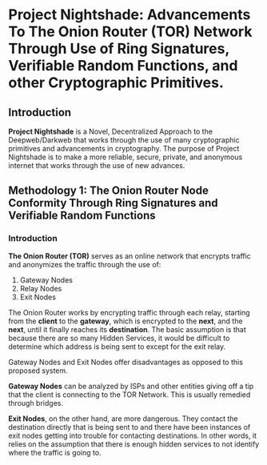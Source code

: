 # Project Nightshade: Advancements To The Onion Router (TOR) Network Through Use of Ring Signatures, Verifiable Random Functions, and other Cryptographic Primitives.

## Introduction

**Project Nightshade** is a Novel, Decentralized Approach to the Deepweb/Darkweb that works through the use of many cryptographic primitives and advancements in cryptography. The purpose of Project Nightshade is to make a more reliable, secure, private, and anonymous internet that works through the use of new advances.

## Methodology 1: The Onion Router Node Conformity Through Ring Signatures and Verifiable Random Functions

### Introduction

**The Onion Router (TOR)** serves as an online network that encrypts traffic and anonymizes the traffic through the use of:

1. Gateway Nodes
2. Relay Nodes
3. Exit Nodes

The Onion Router works by encrypting traffic through each relay, starting from the **client** to the **gateway**, which is encrypted to the **next**, and the **next**, until it finally reaches its **destination**. The basic assumption is that because there are so many Hidden Services, it would be difficult to determine which address is being sent to except for the exit relay.

Gateway Nodes and Exit Nodes offer disadvantages as opposed to this proposed system.

**Gateway Nodes** can be analyzed by ISPs and other entities giving off a tip that the client is connecting to the TOR Network. This is usually remedied through bridges.

**Exit Nodes**, on the other hand, are more dangerous. They contact the destination directly that is being sent to and there have been instances of exit nodes getting into trouble for contacting destinations. In other words, it relies on the assumption that there is enough hidden services to not identify where the traffic is going to.
